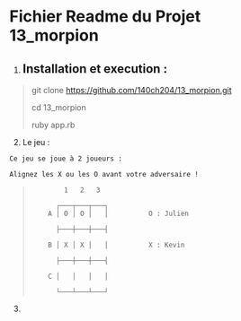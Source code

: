 <h1> Fichier Readme du Projet 13_morpion </h1>

  1. <h2>Installation et execution : </h2>

  > git clone https://github.com/140ch204/13_morpion.git
  >
  > cd 13_morpion
  >
  > ruby app.rb
  >

  2. Le jeu : 

    Ce jeu se joue à 2 joueurs : 
    
    Alignez les X ou les O avant votre adversaire ! 

  >             1   2   3
  >
  >           ┌───┬───┬───┐
  >         A │ O │ O │   │          O : Julien
  >
  >           ├───┼───┼───┤
  >
  >         B │ X │ X │   │          X : Kevin
  >
  >           ├───┼───┼───┤
  >
  >         C │   │   │   │
  >
  >           └───┴───┴───┘
  >


  3. 

